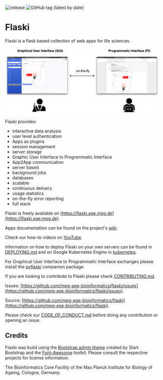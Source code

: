![release](https://img.shields.io/badge/release-beta-green) ![GitHub tag (latest by date)](https://img.shields.io/github/v/tag/mpg-age-bioinformatics/Flaski)

# Flaski

Flaski is a flask based collection of web apps for life sciences. 

![flaski](/pyflaski/Flaski.Readme.1.png)

Flaski provides:

- interactive data analysis
- user level authentication
- Apps as plugins
- session management 
- server storage
- Graphic User Interface to Programmatic Interface
- App2App communication
- server based
- background jobs
- databases
- scalable
- continuous delivery
- usage statistics
- on-the-fly error reporting
- full stack

Flaski is freely available on [https://flaski.age.mpg.de](https://flaski.age.mpg.de).

Apps documentation can be found on the project's [wiki](https://github.com/mpg-age-bioinformatics/flaski/wiki). 

Check our how-to videos on [YouTube](https://www.youtube.com/channel/UCQCHNHJ23FGyXo9usEC_TbA).

Information on how to deploy Flaski on your own servers can be found in [DEPLOYING.md](DEPLOYING.md) and on Google Kubernetes Engine in [kubernetes](kubernetes).

For Graphical User Interface to Programmatic Interface exchanges please install the [pyflaski](pyflaski) companion package.

If you are looking to contribute to Flaski please check [CONTRIBUTING.md](CONTRIBUTING.md).

Issues: [https://github.com/mpg-age-bioinformatics/flaski/issues](https://github.com/mpg-age-bioinformatics/flaski/issues).

Source: [https://github.com/mpg-age-bioinformatics/flaski](https://github.com/mpg-age-bioinformatics/flaski).

Please check our [CODE_OF_CONDUCT.md](CODE_OF_CONDUCT.md) before doing any contribution or opening an issue.

## Credits

Flaski was build using the [Bootstrap admin theme](https://github.com/BlackrockDigital/startbootstrap-sb-admin-2) created by Start Bootstrap and the [Font-Awesome](https://github.com/FortAwesome/Font-Awesome) toolkit. Please consult the respective projects for license information.

The Bioinformatics Core Facility of the Max Planck Institute for Biology of Ageing, Cologne, Germany.
